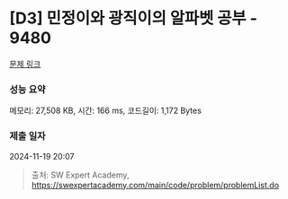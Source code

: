 # [D3] 민정이와 광직이의 알파벳 공부 - 9480 

[문제 링크](https://swexpertacademy.com/main/code/problem/problemDetail.do?contestProbId=AXAdrmW61ssDFAXq) 

### 성능 요약

메모리: 27,508 KB, 시간: 166 ms, 코드길이: 1,172 Bytes

### 제출 일자

2024-11-19 20:07



> 출처: SW Expert Academy, https://swexpertacademy.com/main/code/problem/problemList.do